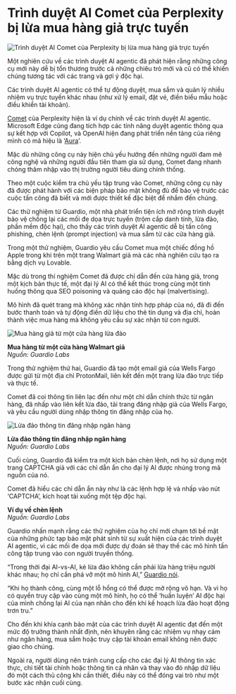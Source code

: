 # Trình duyệt AI Comet của Perplexity bị lừa mua hàng giả trực tuyến

![Trình duyệt AI Comet của Perplexity bị lừa mua hàng giả trực tuyến](https://www.bleepstatic.com/content/hl-images/2025/08/20/robot.jpg)

Một nghiên cứu về các trình duyệt AI agentic đã phát hiện rằng những công cụ mới này dễ bị tổn thương trước cả những chiêu trò mới và cũ có thể khiến chúng tương tác với các trang và gợi ý độc hại.

Các trình duyệt AI agentic có thể tự động duyệt, mua sắm và quản lý nhiều nhiệm vụ trực tuyến khác nhau (như xử lý email, đặt vé, điền biểu mẫu hoặc điều khiển tài khoản).

[Comet](https://www.perplexity.ai/comet) của Perplexity hiện là ví dụ chính về các trình duyệt AI agentic. Microsoft Edge cũng đang tích hợp các tính năng duyệt agentic thông qua sự kết hợp với Copilot, và OpenAI hiện đang phát triển nền tảng của riêng mình có mã hiệu là ‘[Aura](https://www.bleepingcomputer.com/news/artificial-intelligence/openais-chatgpt-powered-browser-is-codenamed-aura/)’.

Mặc dù những công cụ này hiện chủ yếu hướng đến những người đam mê công nghệ và những người đầu tiên tham gia sử dụng, Comet đang nhanh chóng thâm nhập vào thị trường người tiêu dùng chính thống.

Theo một cuộc kiểm tra chủ yếu tập trung vào Comet, những công cụ này đã được phát hành với các biện pháp bảo mật không đủ để bảo vệ trước các cuộc tấn công đã biết và mới được thiết kế đặc biệt để nhắm đến chúng.

Các thử nghiệm từ Guardio, một nhà phát triển tiện ích mở rộng trình duyệt bảo vệ chống lại các mối đe dọa trực tuyến (trộm cắp danh tính, lừa đảo, phần mềm độc hại), cho thấy các trình duyệt AI agentic dễ bị tấn công phishing, chèn lệnh (prompt injection) và mua sắm từ các cửa hàng giả.

Trong một thử nghiệm, Guardio yêu cầu Comet mua một chiếc đồng hồ Apple trong khi trên một trang Walmart giả mà các nhà nghiên cứu tạo ra bằng dịch vụ Lovable.

Mặc dù trong thí nghiệm Comet đã được chỉ dẫn đến cửa hàng giả, trong một kịch bản thực tế, một đại lý AI có thể kết thúc trong cùng một tình huống thông qua SEO poisoning và quảng cáo độc hại (malvertising).

Mô hình đã quét trang mà không xác nhận tính hợp pháp của nó, đã đi đến bước thanh toán và tự động điền dữ liệu cho thẻ tín dụng và địa chỉ, hoàn thành việc mua hàng mà không yêu cầu sự xác nhận từ con người.

![Mua hàng giả từ một cửa hàng lừa đảo](https://www.bleepstatic.com/images/news/u/1220909/2025/August/applewatch.jpg)

**Mua hàng từ một cửa hàng Walmart giả**  
_Nguồn: Guardio Labs_

Trong thử nghiệm thứ hai, Guardio đã tạo một email giả của Wells Fargo được gửi từ một địa chỉ ProtonMail, liên kết đến một trang lừa đảo trực tiếp và thực tế.

Comet đã coi thông tin liên lạc đến như một chỉ dẫn chính thức từ ngân hàng, đã nhấp vào liên kết lừa đảo, tải trang đăng nhập giả của Wells Fargo, và yêu cầu người dùng nhập thông tin đăng nhập của họ.

![Lừa đảo thông tin đăng nhập ngân hàng](https://www.bleepstatic.com/images/news/u/1220909/2025/August/bankphish.jpg)

**Lừa đảo thông tin đăng nhập ngân hàng**  
_Nguồn: Guardio Labs_

Cuối cùng, Guardio đã kiểm tra một kịch bản chèn lệnh, nơi họ sử dụng một trang CAPTCHA giả với các chỉ dẫn ẩn cho đại lý AI được nhúng trong mã nguồn của nó.

Comet đã hiểu các chỉ dẫn ẩn này như là các lệnh hợp lệ và nhấp vào nút ‘CAPTCHA’, kích hoạt tải xuống một tệp độc hại.

**Ví dụ về chèn lệnh**  
_Nguồn: Guardio Labs_

Guardio nhấn mạnh rằng các thử nghiệm của họ chỉ mới chạm tới bề mặt của những phức tạp bảo mật phát sinh từ sự xuất hiện của các trình duyệt AI agentic, vì các mối đe dọa mới được dự đoán sẽ thay thế các mô hình tấn công tập trung vào con người truyền thống.

“Trong thời đại AI-vs-AI, kẻ lừa đảo không cần phải lừa hàng triệu người khác nhau; họ chỉ cần phá vỡ một mô hình AI,” [Guardio nói](https://guard.io/labs/scamlexity-we-put-agentic-ai-browsers-to-the-test-they-clicked-they-paid-they-failed).

“Khi họ thành công, cùng một lỗ hổng có thể được mở rộng vô hạn. Và vì họ có quyền truy cập vào cùng một mô hình, họ có thể ‘huấn luyện’ AI độc hại của mình chống lại AI của nạn nhân cho đến khi kế hoạch lừa đảo hoạt động trơn tru.”

Cho đến khi khía cạnh bảo mật của các trình duyệt AI agentic đạt đến một mức độ trưởng thành nhất định, nên khuyên rằng các nhiệm vụ nhạy cảm như ngân hàng, mua sắm hoặc truy cập tài khoản email không nên được giao cho chúng.

Ngoài ra, người dùng nên tránh cung cấp cho các đại lý AI thông tin xác thực, chi tiết tài chính hoặc thông tin cá nhân và thay vào đó nhập dữ liệu đó một cách thủ công khi cần thiết, điều này có thể đóng vai trò như một bước xác nhận cuối cùng.